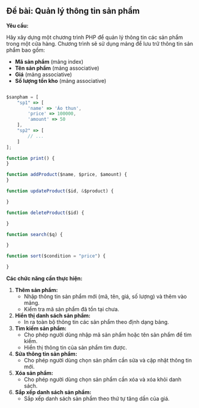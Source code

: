 ## Đề bài: Quản lý thông tin sản phẩm

**Yêu cầu:**

Hãy xây dựng một chương trình PHP để quản lý thông tin các sản phẩm trong một cửa hàng. Chương trình sẽ sử dụng mảng để lưu trữ thông tin sản phẩm bao gồm:

- **Mã sản phẩm** (mảng index)
- **Tên sản phẩm** (mảng associative)
- **Giá** (mảng associative)
- **Số lượng tồn kho** (mảng associative)

```jsx

$sanpham = [
    "sp1" => [
        'name' => 'Áo thun',
        'price' => 100000,
        'amount' => 50
    ],
    "sp2" => [
        // ...
    ]
];

function print() {
}

function addProduct($name, $price, $amount) {
}

function updateProduct($id, &$product) {

}

function deleteProduct($id) {

}

function search($q) {

}

function sort($condition = "price") {

}

```

**Các chức năng cần thực hiện:**

1. **Thêm sản phẩm:**
    - Nhập thông tin sản phẩm mới (mã, tên, giá, số lượng) và thêm vào mảng.
    - Kiểm tra mã sản phẩm đã tồn tại chưa.
2. **Hiển thị danh sách sản phẩm:**
    - In ra toàn bộ thông tin các sản phẩm theo định dạng bảng.
3. **Tìm kiếm sản phẩm:**
    - Cho phép người dùng nhập mã sản phẩm hoặc tên sản phẩm để tìm kiếm.
    - Hiển thị thông tin của sản phẩm tìm được.
4. **Sửa thông tin sản phẩm:**
    - Cho phép người dùng chọn sản phẩm cần sửa và cập nhật thông tin mới.
5. **Xóa sản phẩm:**
    - Cho phép người dùng chọn sản phẩm cần xóa và xóa khỏi danh sách.
6. **Sắp xếp danh sách sản phẩm:**
    - Sắp xếp danh sách sản phẩm theo thứ tự tăng dần của giá.